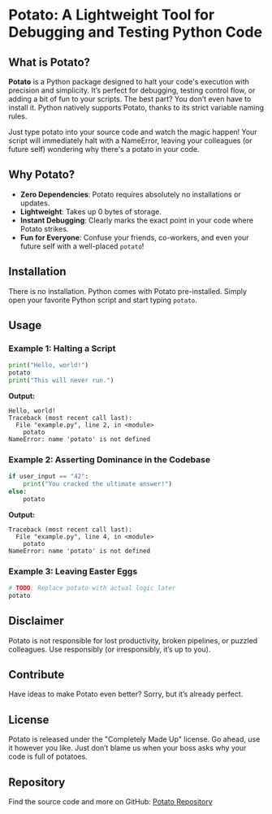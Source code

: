 # Potato: A Lightweight Tool for Debugging and Testing Python Code

## What is Potato?

**Potato** is a Python package designed to halt your code's execution with precision and simplicity. It’s perfect for debugging, testing control flow, or adding a bit of fun to your scripts. The best part? You don’t even have to install it. Python natively supports Potato, thanks to its strict variable naming rules.

Just type potato into your source code and watch the magic happen! Your script will immediately halt with a NameError, leaving your colleagues (or future self) wondering why there's a potato in your code.

## Why Potato?

- **Zero Dependencies**: Potato requires absolutely no installations or updates.
- **Lightweight**: Takes up 0 bytes of storage.
- **Instant Debugging**: Clearly marks the exact point in your code where Potato strikes.
- **Fun for Everyone**: Confuse your friends, co-workers, and even your future self with a well-placed `potato`!

## Installation

There is no installation. Python comes with Potato pre-installed. Simply open your favorite Python script and start typing `potato`.

## Usage

### Example 1: Halting a Script
```python
print("Hello, world!")
potato
print("This will never run.")
```

**Output:**
```
Hello, world!
Traceback (most recent call last):
  File "example.py", line 2, in <module>
    potato
NameError: name 'potato' is not defined
```

### Example 2: Asserting Dominance in the Codebase
```python
if user_input == "42":
    print("You cracked the ultimate answer!")
else:
    potato
```

**Output:**
```
Traceback (most recent call last):
  File "example.py", line 4, in <module>
    potato
NameError: name 'potato' is not defined
```

### Example 3: Leaving Easter Eggs
```python
# TODO: Replace potato with actual logic later
potato
```

## Disclaimer
Potato is not responsible for lost productivity, broken pipelines, or puzzled colleagues. Use responsibly (or irresponsibly, it’s up to you).

## Contribute
Have ideas to make Potato even better? Sorry, but it’s already perfect.

## License
Potato is released under the "Completely Made Up" license. Go ahead, use it however you like. Just don’t blame us when your boss asks why your code is full of potatoes.

## Repository
Find the source code and more on GitHub: [Potato Repository](https://github.com/andrewruba/potato)
